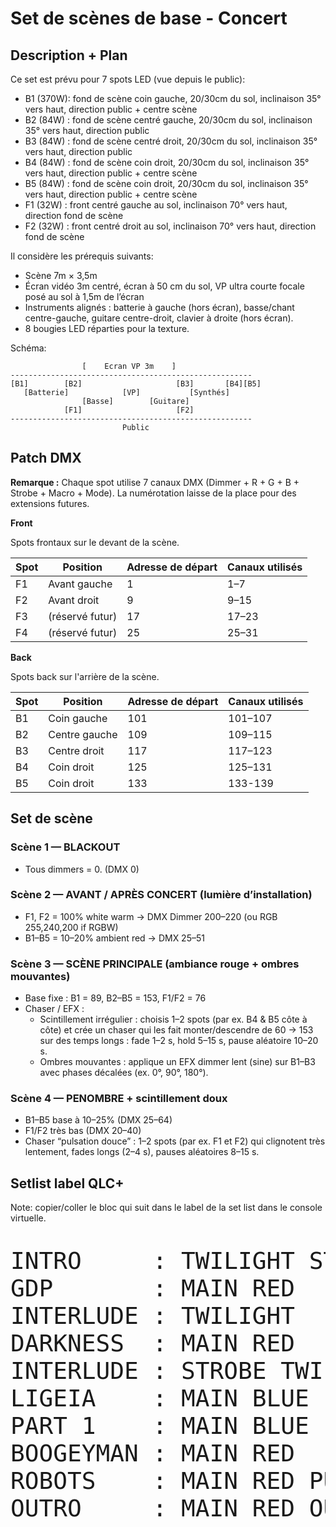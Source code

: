 # Set de scènes de base - Concert

## Description + Plan

Ce set est prévu pour 7 spots LED (vue depuis le public):

- B1 (370W): fond de scène coin gauche, 20/30cm du sol, inclinaison 35° vers haut, direction public + centre scène
- B2 (84W) : fond de scène centré gauche, 20/30cm du sol, inclinaison 35° vers haut, direction public
- B3 (84W) : fond de scène centré droit, 20/30cm du sol, inclinaison 35° vers haut, direction public
- B4 (84W) : fond de scène coin droit, 20/30cm du sol, inclinaison 35° vers haut, direction public + centre scène
- B5 (84W) : fond de scène coin droit, 20/30cm du sol, inclinaison 35° vers haut, direction public + centre scène
- F1 (32W) : front centré gauche au sol, inclinaison 70° vers haut, direction fond de scène
- F2 (32W) : front centré droit au sol, inclinaison 70° vers haut, direction fond de scène

Il considère les prérequis suivants:

- Scène 7m × 3,5m
- Écran vidéo 3m centré, écran à 50 cm du sol, VP ultra courte focale posé au sol à 1,5m de l’écran
- Instruments alignés : batterie à gauche (hors écran), basse/chant centre-gauche, guitare centre-droit, clavier à droite (hors écran).
- 8 bougies LED réparties pour la texture.

Schéma:

```
                [    Ecran VP 3m    ]
------------------------------------------------------
[B1]        [B2]                     [B3]       [B4][B5]
   [Batterie]            [VP]           [Synthés]  
                [Basse]        [Guitare]
            [F1]                     [F2]
------------------------------------------------------
                         Public
```

##  Patch DMX

**Remarque :** Chaque spot utilise 7 canaux DMX
(Dimmer + R + G + B + Strobe + Macro + Mode). La numérotation laisse de la place
pour des extensions futures.

**Front**

Spots frontaux sur le devant de la scène.

| Spot | Position        | Adresse de départ | Canaux utilisés |
| ---- | --------------- | ----------------- | --------------- |
| F1   | Avant gauche    | 1                 | 1–7             |
| F2   | Avant droit     | 9                 | 9–15            |
| F3   | (réservé futur) | 17                | 17–23           |
| F4   | (réservé futur) | 25                | 25–31           |

**Back**

Spots back sur l'arrière de la scène.

| Spot     | Position        | Adresse de départ | Canaux utilisés |
|----------| --------------- | ----------------- | --------------- |
| B1       | Coin gauche     | 101               | 101–107         |
| B2       | Centre gauche   | 109               | 109–115         |
| B3       | Centre droit    | 117               | 117–123         |
| B4       | Coin droit      | 125               | 125–131         |
| B5       | Coin droit      | 133               | 133-139         |

## Set de scène

### Scène 1 — BLACKOUT

- Tous dimmers = 0. (DMX 0)

### Scène 2 — AVANT / APRÈS CONCERT (lumière d’installation)

- F1, F2 = 100% white warm → DMX Dimmer 200–220 (ou RGB 255,240,200 if RGBW)
- B1–B5 = 10–20% ambient red → DMX 25–51

### Scène 3 — SCÈNE PRINCIPALE (ambiance rouge + ombres mouvantes)

- Base fixe : B1 = 89, B2–B5 = 153, F1/F2 = 76
- Chaser / EFX :
  - Scintillement irrégulier : choisis 1–2 spots (par ex. B4 & B5 côte à côte) et crée un chaser qui les fait monter/descendre de 60 → 153 sur des temps longs : fade 1–2 s, hold 5–15 s, pause aléatoire 10–20 s.
  - Ombres mouvantes : applique un EFX dimmer lent (sine) sur B1–B3 avec phases décalées (ex. 0°, 90°, 180°).

### Scène 4 — PENOMBRE + scintillement doux

- B1–B5 base à 10–25% (DMX 25–64)
- F1/F2 très bas (DMX 20–40)
- Chaser “pulsation douce” : 1–2 spots (par ex. F1 et F2) qui clignotent très lentement, fades longs (2–4 s), pauses aléatoires 8–15 s.

## Setlist label QLC+

Note: copier/coller le bloc qui suit dans le label de la set list
dans le console virtuelle.

<pre style="font-size: 2.7em; text-align: left;">
INTRO     : TWILIGHT STROBE
GDP       : MAIN RED
INTERLUDE : TWILIGHT
DARKNESS  : MAIN RED
INTERLUDE : STROBE TWILIGHT
LIGEIA    : MAIN BLUE
PART 1    : MAIN BLUE
BOOGEYMAN : MAIN RED
ROBOTS    : MAIN RED PULSE
OUTRO     : MAIN RED OUTRO
</pre>
